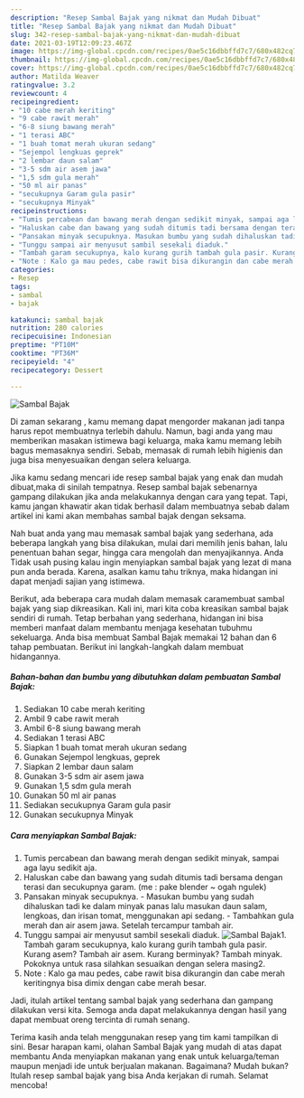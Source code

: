 ```yaml
---
description: "Resep Sambal Bajak yang nikmat dan Mudah Dibuat"
title: "Resep Sambal Bajak yang nikmat dan Mudah Dibuat"
slug: 342-resep-sambal-bajak-yang-nikmat-dan-mudah-dibuat
date: 2021-03-19T12:09:23.467Z
image: https://img-global.cpcdn.com/recipes/0ae5c16dbbffd7c7/680x482cq70/sambal-bajak-foto-resep-utama.jpg
thumbnail: https://img-global.cpcdn.com/recipes/0ae5c16dbbffd7c7/680x482cq70/sambal-bajak-foto-resep-utama.jpg
cover: https://img-global.cpcdn.com/recipes/0ae5c16dbbffd7c7/680x482cq70/sambal-bajak-foto-resep-utama.jpg
author: Matilda Weaver
ratingvalue: 3.2
reviewcount: 4
recipeingredient:
- "10 cabe merah keriting"
- "9 cabe rawit merah"
- "6-8 siung bawang merah"
- "1 terasi ABC"
- "1 buah tomat merah ukuran sedang"
- "Sejempol lengkuas geprek"
- "2 lembar daun salam"
- "3-5 sdm air asem jawa"
- "1,5 sdm gula merah"
- "50 ml air panas"
- "secukupnya Garam gula pasir"
- "secukupnya Minyak"
recipeinstructions:
- "Tumis percabean dan bawang merah dengan sedikit minyak, sampai aga layu sedikit aja."
- "Haluskan cabe dan bawang yang sudah ditumis tadi bersama dengan terasi dan secukupnya garam. (me : pake blender ~ ogah ngulek)"
- "Pansakan minyak secupuknya. Masukan bumbu yang sudah dihaluskan tadi ke dalam minyak panas lalu masukan daun salam, lengkoas, dan irisan tomat, menggunakan api sedang. Tambahkan gula merah dan air asem jawa. Setelah tercampur tambah air."
- "Tunggu sampai air menyusut sambil sesekali diaduk."
- "Tambah garam secukupnya, kalo kurang gurih tambah gula pasir. Kurang asem? Tambah air asem. Kurang berminyak? Tambah minyak. Pokoknya untuk rasa silahkan sesuaikan dengan selera masing2."
- "Note : Kalo ga mau pedes, cabe rawit bisa dikurangin dan cabe merah keritingnya bisa dimix dengan cabe merah besar."
categories:
- Resep
tags:
- sambal
- bajak

katakunci: sambal bajak 
nutrition: 280 calories
recipecuisine: Indonesian
preptime: "PT10M"
cooktime: "PT36M"
recipeyield: "4"
recipecategory: Dessert

---
```



![Sambal Bajak](https://img-global.cpcdn.com/recipes/0ae5c16dbbffd7c7/680x482cq70/sambal-bajak-foto-resep-utama.jpg)

Di zaman  sekarang , kamu memang dapat mengorder makanan jadi tanpa harus repot membuatnya terlebih dahulu. Namun, bagi anda yang mau memberikan masakan istimewa bagi keluarga, maka kamu memang lebih bagus memasaknya sendiri. Sebab, memasak di rumah lebih higienis dan juga bisa menyesuaikan dengan selera keluarga.

Jika kamu sedang mencari ide resep sambal bajak yang enak dan mudah dibuat,maka di sinilah tempatnya. Resep sambal bajak  sebenarnya gampang dilakukan jika anda melakukannya dengan cara yang tepat. Tapi, kamu jangan khawatir akan tidak berhasil dalam membuatnya 
sebab dalam artikel ini kami akan membahas sambal bajak dengan seksama.  



Nah buat anda yang mau memasak sambal bajak yang sederhana, ada beberapa langkah yang bisa dilakukan, mulai dari memilih jenis bahan, lalu penentuan bahan segar, hingga cara mengolah dan menyajikannya. Anda Tidak usah pusing kalau ingin menyiapkan sambal bajak yang lezat di mana pun anda berada. Karena, asalkan kamu  tahu triknya, maka hidangan ini dapat menjadi sajian yang istimewa.

Berikut, ada beberapa cara mudah dalam memasak caramembuat sambal bajak yang siap dikreasikan. Kali ini, mari kita coba kreasikan sambal bajak sendiri di rumah. Tetap berbahan yang sederhana, hidangan ini bisa memberi manfaat dalam membantu menjaga kesehatan tubuhmu sekeluarga. Anda bisa membuat Sambal Bajak memakai 12 bahan dan 6 tahap pembuatan. Berikut ini langkah-langkah dalam membuat hidangannya.

<!--inarticleads1-->

##### Bahan-bahan dan bumbu yang dibutuhkan dalam pembuatan Sambal Bajak:

1. Sediakan 10 cabe merah keriting
1. Ambil 9 cabe rawit merah
1. Ambil 6-8 siung bawang merah
1. Sediakan 1 terasi ABC
1. Siapkan 1 buah tomat merah ukuran sedang
1. Gunakan Sejempol lengkuas, geprek
1. Siapkan 2 lembar daun salam
1. Gunakan 3-5 sdm air asem jawa
1. Gunakan 1,5 sdm gula merah
1. Gunakan 50 ml air panas
1. Sediakan secukupnya Garam gula pasir
1. Gunakan secukupnya Minyak




<!--inarticleads2-->

##### Cara menyiapkan Sambal Bajak:

1. Tumis percabean dan bawang merah dengan sedikit minyak, sampai aga layu sedikit aja.
1. Haluskan cabe dan bawang yang sudah ditumis tadi bersama dengan terasi dan secukupnya garam. (me : pake blender ~ ogah ngulek)
1. Pansakan minyak secupuknya. - Masukan bumbu yang sudah dihaluskan tadi ke dalam minyak panas lalu masukan daun salam, lengkoas, dan irisan tomat, menggunakan api sedang. - Tambahkan gula merah dan air asem jawa. Setelah tercampur tambah air.
1. Tunggu sampai air menyusut sambil sesekali diaduk.
<img src="//assets-global.cpcdn.com/assets/icons/button_play-2c75c40dde080a61004c1f40b05d8f140eaff45d7e9e6481dc71c63d2e7c4909.png" alt="Sambal Bajak">1. Tambah garam secukupnya, kalo kurang gurih tambah gula pasir. Kurang asem? Tambah air asem. Kurang berminyak? Tambah minyak. Pokoknya untuk rasa silahkan sesuaikan dengan selera masing2.
1. Note : Kalo ga mau pedes, cabe rawit bisa dikurangin dan cabe merah keritingnya bisa dimix dengan cabe merah besar.




Jadi, itulah artikel tentang  sambal bajak  yang sederhana dan gampang dilakukan versi kita. Semoga anda dapat melakukannya dengan hasil yang dapat membuat oreng tercinta di rumah senang. 

Terima kasih anda telah menggunakan resep yang tim kami tampilkan di sini. Besar harapan kami, olahan  Sambal Bajak yang mudah di atas dapat membantu Anda menyiapkan makanan yang enak untuk keluarga/teman maupun menjadi ide untuk berjualan makanan. Bagaimana? Mudah bukan? Itulah resep sambal bajak yang bisa Anda kerjakan di rumah. Selamat mencoba!


